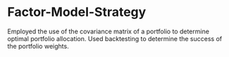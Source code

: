 # Factor-Model-Strategy
Employed the use of the covariance matrix of a portfolio to determine optimal portfolio allocation. Used backtesting to determine the success of the portfolio weights.

